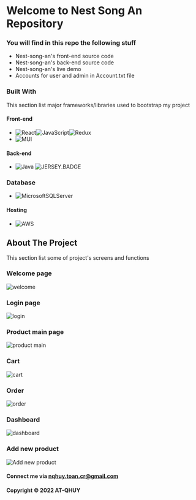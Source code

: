 # Welcome to Nest Song An Repository

### You will find in this repo the following stuff

* Nest-song-an's front-end source code
* Nest-song-an's back-end source code 
* Nest-song-an's live demo 
* Accounts for user and admin in Account.txt file

### Built With

This section list major frameworks/libraries used to bootstrap my project

#### Front-end
* ![React][React.js]![JavaScript][JavaScript.BADGE]![Redux][Redux.BADGE]
* ![MUI][MUI.BADGE]

#### Back-end
* ![Java][Java.BADGE] ![JERSEY.BADGE]

### Database
* ![MicrosoftSQLServer][MicrosoftSQLServer.BADGE]

#### Hosting
* ![AWS][AWS.BADGE]

## About The Project

This section list some of project's screens and functions

### Welcome page

![welcome](https://github.com/AT-QHUY/image/blob/main/Ảnh%20chụp%20màn%20hình%202022-10-27%20182515.png?raw=true)

### Login page

![login](https://github.com/AT-QHUY/image/blob/main/login.png?raw=true)

### Product main page

![product main](https://github.com/AT-QHUY/image/blob/main/product-main.png?raw=true)

### Cart 

![cart](https://github.com/AT-QHUY/image/blob/main/cart.png?raw=true)

### Order

![order](https://github.com/AT-QHUY/image/blob/main/order.png?raw=true)

### Dashboard

![dashboard](https://github.com/AT-QHUY/image/blob/main/dashboard.png?raw=true)

### Add new product

![Add new product](https://github.com/AT-QHUY/image/blob/main/add-product.png?raw=true)

#### Connect me via nqhuy.toan.cr@gmail.com

#### Copyright &#169; 2022 AT-QHUY 

<!-- MARKDOWN LINKS & IMAGES -->
<!-- https://www.markdownguide.org/basic-syntax/#reference-style-links -->
[React.js]: https://img.shields.io/badge/React-20232A?style=for-the-badge&logo=react&logoColor=61DAFB
[MUI.BADGE]: https://img.shields.io/badge/MUI-%230081CB.svg?style=for-the-badge&logo=mui&logoColor=white
[NETBEAN.BADGE]: https://img.shields.io/badge/NetBeansIDE-1B6AC6.svg?style=for-the-badge&logo=apache-netbeans-ide&logoColor=white
[HTML5.BADGE]: https://img.shields.io/badge/html5-%23E34F26.svg?style=for-the-badge&logo=html5&logoColor=white
[Java.BADGE]: https://img.shields.io/badge/java-%23ED8B00.svg?style=for-the-badge&logo=java&logoColor=white
[JavaScript.BADGE]: https://img.shields.io/badge/javascript-%23323330.svg?style=for-the-badge&logo=javascript&logoColor=%23F7DF1E
[Redux.BADGE]: https://img.shields.io/badge/redux-%23593d88.svg?style=for-the-badge&logo=redux&logoColor=white
[JERSEY.BADGE]: https://img.shields.io/badge/%60-JERSEY_API-blue
[MicrosoftSQLServer.BADGE]: https://img.shields.io/badge/Microsoft%20SQL%20Sever-CC2927?style=for-the-badge&logo=microsoft%20sql%20server&logoColor=white
[AWS.BADGE]: https://img.shields.io/badge/AWS-%23FF9900.svg?style=for-the-badge&logo=amazon-aws&logoColor=white

